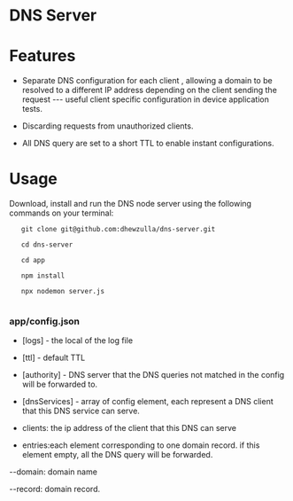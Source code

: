 
# DNS Server

  
 # Features

- Separate DNS configuration for each client , allowing a domain to be resolved to a different IP address depending on  the client sending the request --- useful client specific configuration in device application tests.  

- Discarding requests from unauthorized clients.

- All DNS query are set to a short TTL to enable instant configurations.  

# Usage

Download, install and run  the DNS node server using the following commands on your terminal:

```
   git clone git@github.com:dhewzulla/dns-server.git

   cd dns-server

   cd app

   npm install

   npx nodemon server.js
 
 ```

### app/config.json

 
* [logs] - the local of the log file

* [ttl] - default TTL

* [authority] - DNS server that the DNS queries not matched in the config will be forwarded to.

* [dnsServices] - array of config element, each represent a DNS client that this DNS service can serve.

- clients: the ip address of the client that this DNS can serve

- entries:each element corresponding to one domain record. if this element empty, all the DNS query will be forwarded.

--domain: domain name

--record: domain record.

  
  


  

  


